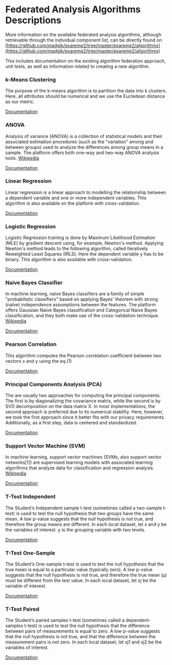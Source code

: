 # Federated Analysis Algorithms Descriptions

More information on the available federated analysis algorithms, although retrievable through the individual component list, can be directly found on [https://github.com/madgik/exareme2/tree/master/exareme2/algorithms](https://github.com/madgik/exareme2/tree/master/exareme2/algorithms)

This includes documentation on the existing algorithm federation approach, unit tests, as well as information related to creating a new algorithm.

###  k-Means Clustering
The purpose of the k-means algorithm is to partition the data into k clusters. Here, all attributes should be numerical and we use the Eucledean distance as our metric.  

[Documentation](https://github.com/madgik/exareme2/documentation/algorithms_docs/k-means.md)

### ANOVA
Analysis of variance (ANOVA) is a collection of statistical models and their associated estimation procedures (such as the "variation" among and between groups) used to analyze the differences among group means in a sample. The platform offers both one-way and two-way ANOVA analysis tools. [Wikipedia](https://en.wikipedia.org/wiki/Analysis_of_variance)

[Documentation](https://github.com/madgik/exareme2/documentation/algorithms_docs/ANOVA.md)

### Linear Regression
Linear regression is a linear approach to modelling the relationship between a dependent variable and one or more independent variables. This algorithm is also available on the platform with cross-validation.

[Documentation](https://github.com/madgik/exareme2/documentation/algorithms_docs/LinearRegression.md)

### Logistic Regression
Logistic Regression training is done by Maximum Likelihood Estimation (MLE) by gradient descent using, for example, Newton's method. Applying Newton's method leads to the following algorithm, called Iteratively Reweighted Least Squares (IRLS). Here the dependent variable y has to be binary. This algorithm is also available with cross-validation. 

[Documentation](https://github.com/madgik/exareme2/documentation/algorithms_docs/LogisticRegression.md)

### Naive Bayes Classifier
In machine learning, naïve Bayes classifiers are a family of simple "probabilistic classifiers" based on applying Bayes' theorem with strong (naïve) independence assumptions between the features. The platform offers Gaussian Naive Bayes classification and Categorical Naive Bayes classification, and they both make use of the cross-validation technique. [Wikipedia](https://en.wikipedia.org/wiki/Naive_Bayes_classifier)

[Documentation](https://github.com/madgik/exareme2/documentation/algorithms_docs/NaiveBayes.md)

### Pearson Correlation
This algorithm computes the Pearson correlation coefficient between two vectors x and y using the eq.(1)  

[Documentation](https://github.com/madgik/exareme2/documentation/algorithms_docs/Pearson.md)

### Principal Components Analysis (PCA)
The are usually two approaches for computing the principal components. The first is by diagonalizing the covariance matrix, while the second is by SVD decomposition on the data matrix X. In most implementations, the second approach is preferred due to its numerical stability. Here, however, we took the first approach since it better fits with our privacy requirements. Additionally, as a first step, data is centered and standardized.  

[Documentation](https://github.com/madgik/exareme2/documentation/algorithms_docs/PCA.md)

### Support Vector Machine (SVM)
In machine learning, support vector machines (SVMs, also support vector networks[1]) are supervised learning models with associated learning algorithms that analyze data for classification and regression analysis. [Wikipedia](https://en.wikipedia.org/wiki/Support_vector_machine)

[Documentation](https://github.com/madgik/exareme2/documentation/algorithms_docs/SVM.md)

### T-Test Independent
The Student’s Independent sample t-test (sometimes called a two-sample t-test) is used to test the null hypothesis that two groups have the same mean. A low p-value suggests that the null hypothesis is not true, and therefore the group means are different. In each local dataset, let x and y be the variables of interest. y is the grouping variable with two levels.  

[Documentation](https://github.com/madgik/exareme2/documentation/algorithms_docs/IndependentTtest.md)

### T-Test One-Sample 
The Student’s One-sample t-test is used to test the null hypothesis that the true mean is equal to a particular value (typically zero). A low p-value suggests that the null hypothesis is not true, and therefore the true mean (μ) must be different from the test value. In each local dataset, let xj be the variable of interest.  

[Documentation](https://github.com/madgik/exareme2/documentation/algorithms_docs/OneSampleTtest.md)

### T-Test Paired
The Student’s paired samples t-test (sometimes called a dependent-samples t-test) is used to test the null hypothesis that the difference between pairs of measurements is equal to zero. A low p-value suggests that the null hypothesis is not true, and that the difference between the measurement pairs is not zero. In each local dataset, let xj1 and xj2 be the variables of interest.  

[Documentation](https://github.com/madgik/exareme2/documentation/algorithms_docs/TtestPaired.md)

